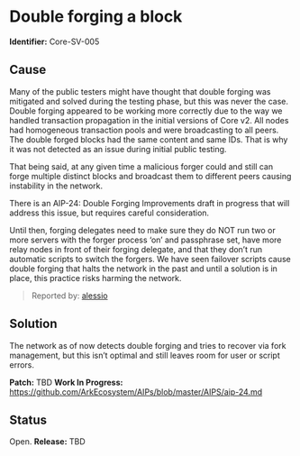# Double forging a block
**Identifier:** Core-SV-005

## Cause
Many of the public testers might have thought that double forging was mitigated and solved during the testing phase, but this was never the case. Double forging appeared to be working more correctly due to the way we handled transaction propagation in the initial versions of Core v2. All nodes had homogeneous transaction pools and were broadcasting to all peers. The double forged blocks had the same content and same IDs. That is why it was not detected as an issue during initial public testing.

That being said, at any given time a malicious forger could and still can forge multiple distinct blocks and broadcast them to different peers causing instability in the network.

There is an AIP-24: Double Forging Improvements draft in progress that will address this issue, but requires careful consideration.

Until then, forging delegates need to make sure they do NOT run two or more servers with the forger process ‘on’ and passphrase set, have more relay nodes in front of their forging delegate, and that they don’t run automatic scripts to switch the forgers. We have seen failover scripts cause double forging that halts the network in the past and until a solution is in place, this practice risks harming the network.

>Reported by: [alessio](https://github.com/alessiodf)

## Solution
The network as of now detects double forging and tries to recover via fork management, but this isn’t optimal and still leaves room for user or script errors.

**Patch:** TBD
**Work In Progress:** https://github.com/ArkEcosystem/AIPs/blob/master/AIPS/aip-24.md

## Status
Open.
**Release:** TBD 
